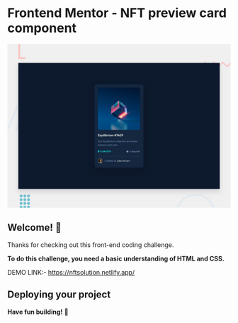 # Frontend Mentor - NFT preview card component

![Design preview for the NFT preview card component coding challenge](./design/desktop-preview.jpg)

## Welcome! 👋

Thanks for checking out this front-end coding challenge.

**To do this challenge, you need a basic understanding of HTML and CSS.**

DEMO LINK:- https://nftsolution.netlify.app/

## Deploying your project

**Have fun building!** 🚀
